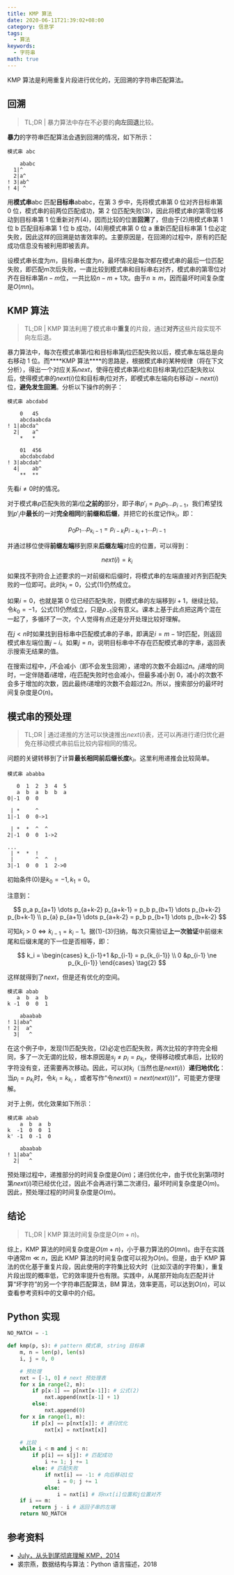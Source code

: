 ```yaml
---
title: KMP 算法
date: 2020-06-11T21:39:02+08:00
category: 信息学
tags:
  - 算法
keywords:
  - 字符串
math: true
---
```


KMP 算法是利用重复片段进行优化的，无回溯的字符串匹配算法。

<!-- more -->

## 回溯

> TL;DR | 暴力算法中存在不必要的**向左回退**比较。

**暴力**的字符串匹配算法会遇到回溯的情况，如下所示：

```
模式串 abc

    ababc
  1|^
  2|a^
! 3|ab^
! 4| ^
```

用**模式串**abc 匹配**目标串**ababc，在第 3 步中，先将模式串第 0 位对齐目标串第 0 位，模式串的前两位匹配成功，第 2 位匹配失败(3)，因此将模式串的第零位移动到目标串第 1 位重新对齐(4)，因而比较的位置**回溯**了，但由于(2)用模式串第 1 位 b 匹配目标串第 1 位 b 成功，(4)用模式串第 0 位 a 重新匹配目标串第 1 位必定失败，因此这样的回溯是妨害效率的。主要原因是，在回溯的过程中，原有的匹配成功信息没有被利用即被丢弃。

设模式串长度为$m$，目标串长度为$n$，最坏情况是每次都在模式串的最后一位匹配失败，即匹配$m$次后失败，一直比较到模式串和目标串右对齐，模式串的第零位对齐在目标串第$n-m$位，一共比较$n-m+1$次。由于$n \ge m$，因而最坏时间复杂度是$O(mn)$。

## KMP 算法

> TL;DR | KMP 算法利用了模式串中**重复**的片段，通过**对齐**这些片段实现不向左后退。

暴力算法中，每次在模式串第$i$位和目标串第$j$位匹配失败以后，模式串左端总是向右移动 1 位。而\***\*KMP 算法\*\***的思路是，根据模式串的某种规律（将在下文分析），得出一个对应关系$next$，使得在模式串第$i$位和目标串第$j$位匹配失败以后，使得模式串的$next(i)$位和目标串$j$位对齐，即模式串左端向右移动$i-next(i)$位，**避免发生回溯**。分析以下操作的例子：

```
模式串 abcdabd

    0   45
    abcdaabcda
! 1|abcda^
  2|    a^
    *   *

    01  456
    abcdabcdabd
! 3|abcdab^
  4|    ab^
    **  **
```

先看$i\ne0$时的情况。

对于模式串$p$匹配失败的第$i$位**之前的**部分，即子串$p'_{i}=p_0 p_1 \dots p_{i-1}$，我们希望找到$p'_{i}$中**最长**的一对**完全相同**的**前缀和后缀**，并把它的长度记作$k_i$，即：

$$
p_0 p_1 \dots p_{k_i-1} = p_{i-k_i} p_{i-k_i+1} \dots p_{i-1}
$$

并通过移位使得**前缀左端**移到原来**后缀左端**对应的位置，可以得到：

$$
next(i) = k_i\tag{1}
$$

如果找不到符合上述要求的一对前缀和后缀时，将模式串的左端直接对齐到匹配失败的一位即可。此时$k_i=0$，公式$(1)$仍然成立。

如果$i=0$，也就是第 0 位已经匹配失败，则模式串的左端移到$i+1$，继续比较。令$k_0=-1$，公式$(1)$仍然成立，只是$p_{-1}$没有意义。课本上基于此点把这两个混在一起了，多循环了一次，个人觉得有点还是分开处理比较好理解。

在$j < n$时如果找到目标串中匹配模式串的子串，即满足$i=m-1$时匹配，则返回模式串左端位置$j-i$。如果$j=n$，说明目标串中不存在匹配模式串的字串，返回表示搜索无结果的值。

在搜索过程中，$j$不会减小（即不会发生回溯），递增的次数不会超过$n$。$j$递增的同时，一定伴随着$i$递增，$i$在匹配失败时也会减小，但最多减小到 0，减小的次数不会多于增加的次数，因此最终$i$递增的次数不会超过$2n$。所以，搜索部分的最坏时间复杂度是$O(n)$。

## 模式串的预处理

> TL;DR | 通过递推的方法可以快速推出$next(i)$表，还可以再进行递归优化避免在移动模式串前后比较内容相同的情况。

问题的关键转移到了计算**最长相同前后缀长度**$k_i$。这里利用递推会比较简单。

```
模式串 ababba

   0  1  2  3  4  5
   a  b  a  b  b  a
0|-1  0  0

 | *     ^
1|-1  0  0->1

 | *  *  ^  ^
2|-1  0  0  1->2

...
 | *  *  !
 |       ^  ^  !
3|-1  0  0  1  2->0
```

初始条件(0)是$k_0=-1, k_1=0$。

注意到：

$$
p_a p_{a+1} \dots p_{a+k-2} p_{a+k-1} = p_b p_{b+1} \dots p_{b+k-2} p_{b+k-1} \\
p_{a} p_{a+1} \dots p_{a+k-2} = p_b p_{b+1} \dots p_{b+k-2}
$$

可知$k_i > 0 \Leftrightarrow k_{i-1} = k_i - 1$。据(1)-(3)归纳，每次只需验证**上一次验证**中前缀末尾和后缀末尾的下一位是否相等，即：

$$
k_i =
\begin{cases}
   k_{i-1}+1 &p_{i-1} = p_{k_{i-1}}  \\
   0 &p_{i-1} \ne p_{k_{i-1}}
\end{cases}
\tag{2}
$$

这样就得到了$next$，但是还有优化的空间。

```
模式串 abab
   a  b  a  b
k -1  0  0  1

    abaabab
! 1|aba^
! 2|  a^
  3|   ^
```

在这个例子中，发现(1)匹配失败，(2)必定也匹配失败，两次比较的字符完全相同，多了一次无谓的比较，根本原因是$s_j \ne p_{i}=p_{k_i}$，使得移动模式串后，比较的字符没有变，还需要再次移动。因此，可以对$k_i$（当然也是$next(i)$）**递归地优化**：当$p_i = p_{k_i}$时，令$k_i = k_{k_i}$ ，或者写作“令$next(i) = next(next(i))$”，可能更方便理解。

对于上例，优化效果如下所示：

```
模式串 abab
    a  b  a  b
k  -1  0  0  1
k' -1  0 -1  0

    abaabab
! 1|aba^
  2|   ^
```

预处理过程中，递推部分的时间复杂度是$O(m)$；递归优化中，由于优化到第$i$项时第$next(i)$项已经优化过，因此不会再进行第二次递归，最坏时间复杂度是$O(m)$。因此，预处理过程的时间复杂度是$O(m)$。

## 结论

> TL;DR | KMP 算法时间复杂度是$O(m+n)$。

综上，KMP 算法的时间复杂度是$O(m+n)$，小于暴力算法的$O(mn)$。由于在实践中通常$m \ll n$，因此 KMP 算法的时间复杂度可以视为$O(n)$。但是，由于 KMP 算法的优化基于重复片段，因此使用的字符集比较大时（比如汉语的字符集），重复片段出现的概率低，它的效率提升也有限。实践中，从尾部开始向左匹配并计算“坏字符”的另一个字符串匹配算法，BM 算法，效率更高，可以达到$O(n)$，可以查看参考资料中的文章中的介绍。

## Python 实现

```python
NO_MATCH = -1

def kmp(p, s): # pattern 模式串, string 目标串
    m, n = len(p), len(s)
    i, j = 0, 0

    # 预处理
    nxt = [-1, 0] # next 预处理表
    for x in range(2, m):
        if p[x-1] == p[nxt[x-1]]: # 公式(2)
            nxt.append(nxt[x-1] + 1)
        else:
            nxt.append(0)
    for x in range(1, m):
        if p[x] == p[nxt[x]]: # 递归优化
            nxt[x] = nxt[nxt[x]]

    # 比较
    while i < m and j < n:
        if p[i] == s[j]: # 匹配成功
            i += 1; j += 1
        else: # 匹配失败
            if nxt[i] == -1: # 向后移动1位
                i = 0; j += 1
            else:
                i = nxt[i] # 将nxt[i]位置和j位置对齐
    if i == m:
        return j - i # 返回子串的左端
    return NO_MATCH
```

## 参考资料

- [July，从头到尾彻底理解 KMP，2014](https://blog.csdn.net/v_july_v/article/details/7041827)
- 裘宗燕，数据结构与算法：Python 语言描述，2018
